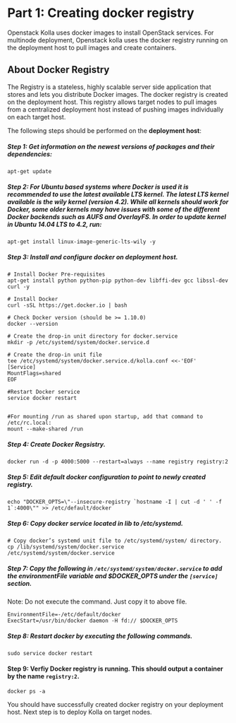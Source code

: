 Part 1: Creating docker registry
================================

Openstack Kolla uses docker images to install OpenStack services. For multinode deployment, Openstack kolla uses the docker registry running on the deployment host to pull images and create containers. 


About Docker Registry
---------------------
The Registry is a stateless, highly scalable server side application that stores and lets you distribute Docker images. 
The docker registry is created on the deployment host. This registry allows target nodes to pull images from a centralized deployment host instead of pushing images individually on each target host.

The following steps should be performed on the __deployment host__:

##### Step 1:  Get information on the newest versions of packages and their dependencies:

```shell
apt-get update
```

##### Step 2: For Ubuntu based systems where Docker is used it is recommended to use the latest available LTS kernel. The latest LTS kernel available is the wily kernel (version 4.2). While all kernels should work for Docker, some older kernels may have issues with some of the different Docker backends such as AUFS and OverlayFS. In order to update kernel in Ubuntu 14.04 LTS to 4.2, run:

```shell
apt-get install linux-image-generic-lts-wily -y
```

##### Step 3: Install and configure docker on deployment host.

```shell
# Install Docker Pre-requisites
apt-get install python python-pip python-dev libffi-dev gcc libssl-dev curl -y

# Install Docker
curl -sSL https://get.docker.io | bash

# Check Docker version (should be >= 1.10.0)
docker --version

# Create the drop-in unit directory for docker.service
mkdir -p /etc/systemd/system/docker.service.d

# Create the drop-in unit file
tee /etc/systemd/system/docker.service.d/kolla.conf <<-'EOF'
[Service]
MountFlags=shared
EOF

#Restart Docker service
service docker restart


#For mounting /run as shared upon startup, add that command to /etc/rc.local:
mount --make-shared /run
```

##### Step 4: Create Docker Regsistry.

```shell
docker run -d -p 4000:5000 --restart=always --name registry registry:2
```


##### Step 5: Edit default docker configuration to point to newly created registry.

```shell
echo "DOCKER_OPTS=\"--insecure-registry `hostname -I | cut -d ' ' -f 1`:4000\"" >> /etc/default/docker
```

##### Step 6: Copy docker service located in lib to /etc/systemd. 

```shell
# Copy docker’s systemd unit file to /etc/systemd/system/ directory.
cp /lib/systemd/system/docker.service /etc/systemd/system/docker.service
```

##### Step 7: Copy the following in `/etc/systemd/system/docker.service` to add the environmentFile variable and $DOCKER_OPTS under the `[service]` section.

Note: Do not execute the command. Just copy it to above file.
```
EnvironmentFile=-/etc/default/docker
ExecStart=/usr/bin/docker daemon -H fd:// $DOCKER_OPTS
```

##### Step 8: Restart docker by executing the following commands.

```shell
sudo service docker restart
```

#### Step 9: Verfiy Docker registry is running. This should output a container by the name `registry:2`.

```shell
docker ps -a
```

You should have successfully created docker registry on your deployment host. Next step is to deploy Kolla on target nodes.
